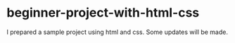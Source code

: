 # beginner-project-with-html-css 
I prepared a sample project using html and css. Some updates will be made.
